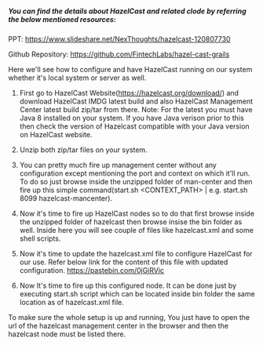 ##### You can find the details about HazelCast and related clode by referring the below mentioned resources:

PPT: https://www.slideshare.net/NexThoughts/hazelcast-120807730

Github Repository: https://github.com/FintechLabs/hazel-cast-grails
 
Here we'll see how to configure and have HazelCast running on our system whether it's local system or server as well.
1. First go to HazelCast Website(https://hazelcast.org/download/) and download HazelCast IMDG latest build and also HazelCast Management Center latest build zip/tar from there.
Note: For the latest you must have Java 8 installed on your system. If you have Java verison prior to this then check the version of Hazelcast compatible with your Java version on HazelCast website.
 
2. Unzip both zip/tar files on your system.
3. You can pretty much fire up management center without any configuration except mentioning the port and context on which it'll run. To do so just browse inside the unzipped folder of man-center and then fire up this simple command(start.sh <PORT> <CONTEXT_PATH> | e.g. start.sh 8099 hazelcast-mancenter).
4. Now it's time to fire up HazelCast nodes so to do that first browse inside the unzipped folder of hazelcast then browse insise the bin folder as well. Inside here you will see couple of files like hazelcast.xml and some shell scripts.
5. Now it's time to update the hazelcast.xml file to configure HazelCast for our use. Refer below link for the content of this file with updated configuration.
https://pastebin.com/0jGiRVic
6. Now It's time to fire up this configured node. It can be done just by executing start.sh script which can be located inside bin folder the same location as of hazelcast.xml file.
 
To make sure the whole setup is up and running, You just have to open the url of the hazelcast management center in the browser and then the hazelcast node must be listed there.
